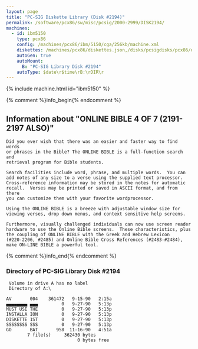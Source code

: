 ```yaml
---
layout: page
title: "PC-SIG Diskette Library (Disk #2194)"
permalink: /software/pcx86/sw/misc/pcsig/2000-2999/DISK2194/
machines:
  - id: ibm5150
    type: pcx86
    config: /machines/pcx86/ibm/5150/cga/256kb/machine.xml
    diskettes: /machines/pcx86/diskettes.json,/disks/pcsigdisks/pcx86/diskettes.json
    autoGen: true
    autoMount:
      B: "PC-SIG Library Disk #2194"
    autoType: $date\r$time\rB:\rDIR\r
---
```


{% include machine.html id="ibm5150" %}

{% comment %}info_begin{% endcomment %}

## Information about "ONLINE BIBLE 4 OF 7 (2191-2197 ALSO)"

    Did you ever wish that there was an easier and faster way to find words
    or phrases in the Bible? The ONLINE BIBLE is a full-function search and
    retrieval program for Bible students.
    
    Search facilities include word, phrase, and multiple words.  You can
    add notes of any size to a verse using the supplied text processor.
    Cross-reference information may be stored in the notes for automatic
    recall.  Verses may be printed or saved in ASCII format, and from there
    you can customize them with your favorite wordprocessor.
    
    Using the ONLINE BIBLE is a breeze with adjustable window size for
    viewing verses, drop down menus, and context sensitive help screens.
    
    Furthermore, visually challenged individuals can now use screen reader
    hardware to use the Online Bible screens.  These characteristics, plus
    the coupling of ONLINE BIBLE with the Greek and Hebrew Lexicon
    (#220-2206, #2485) and Online Bible Cross References (#2483-#2484),
    make ON-LINE BIBLE a powerful tool.
{% comment %}info_end{% endcomment %}


### Directory of PC-SIG Library Disk #2194

     Volume in drive A has no label
     Directory of A:\

    AV       004    361472   9-15-90   2:15a
    ▄▄▄▄▄▄▄▄ ▄▄▄         0   9-27-90   5:13p
    MUST USE THE         0   9-27-90   5:13p
    INSTALLA ION         0   9-27-90   5:13p
    DISKETTE 1ST         0   9-27-90   5:13p
    SSSSSSSS SSS         0   9-27-90   5:13p
    GO       BAT       958  11-16-90   4:51a
            7 file(s)     362430 bytes
                               0 bytes free
